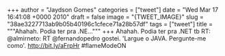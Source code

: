 
+++
author = "Jaydson Gomes"
categories = ["tweet"]
date = "Wed Mar 17 16:41:08 +0000 2010"
draft = false
image = "{TWEET_IMAGE}"
slug = "38ae3227713ab9b05b40196c1cfece71a28b57df"
tags = ["tweet"]
title = """Ahahah. Podia ter pra .NE..."""
+++
Ahahah. Podia ter pra .NET tb RT: @almirneto: RT @fernandopedro gostei. 'Largue o JAVA. Pergunte-me como'. http://bit.ly/aFrpHr #flameModeON
